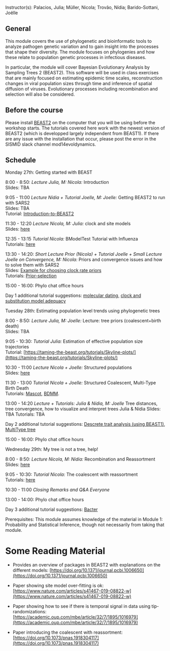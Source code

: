 


<p>  </p>

<p>  </p>

Instructor(s):
Palacios, Julia; Müller, Nicola; Trovão, Nídia; Barido-Sottani, Joëlle

## General

This module covers the use of phylogenetic and bioinformatic tools to analyze pathogen genetic variation and to gain insight into the processes that shape their diversity. The module focuses on phylogenies and how these relate to population genetic processes in infectious diseases.

In particular, the module will cover Bayesian Evolutionary Analysis by Sampling Trees 2 (BEAST2). This software will be used in class exercises that are mainly focused on estimating epidemic time scales, reconstruction changes in viral population sizes through time and inference of spatial diffusion of viruses. Evolutionary processes including recombination and selection will also be considered.

## Before the course

Please install [BEAST2](https://www.beast2.org/) on the computer that you will be using before the workshop starts.
The tutorials covered here work with the newest version of BEAST2 (which is developped largely independent from BEAST1).
If there are any issue with the installation that occur, please post the error in the SISMID slack channel mod14evoldynamics.

## Schedule

Monday 27th: Getting started with BEAST

8:00 - 8:50: *Lecture Julia, M: Nicola:* Introduction <br />
                Slides: TBA

9:05 - 11:00  *Lecture Nídia + Tutorial Joelle, M: Joelle:*  Getting BEAST2 to run with SARS2 <br />
                Slides: TBA <br />
                Tutorial: [Introduction-to-BEAST2](https://github.com/JuliaPalacios/SISMID_EvolutionaryDynamics/blob/master/Tutorials/Introduction-to-BEAST2.zip?raw=true)

11:30 - 12:20 *Lecture Nicola, M: Julia:* clock and site models <br />
                Slides: [here](https://github.com/JuliaPalacios/SISMID_EvolutionaryDynamics/blob/master/Lectures/2020-07-27_evol_nfm.pptx?raw=true)

12:35 - 13:15 *Tutorial Nicola:* BModelTest Tutorial with Influenza <br />
                Tutorials: [here](https://github.com/JuliaPalacios/SISMID_EvolutionaryDynamics/blob/master/Tutorials/2020-07-27_BModelTest.zip?raw=true)

13:30 - 14:20: *Short Lecture Prior (Nicola) + Tutorial Joelle + Small Lecture Joelle on Convergence, M: Nicola:* Priors and convergence issues and how to solve them with SARS2 <br />
                Slides: [Example for choosing clock rate priors](https://github.com/JuliaPalacios/SISMID_EvolutionaryDynamics/blob/master/Lectures/2020-07-27_troubleshooting.pptx?raw=true) <br />
                Tutorials: [Prior-selection](https://github.com/JuliaPalacios/SISMID_EvolutionaryDynamics/blob/master/Tutorials/Prior-selection.zip?raw=true)

15:00 - 16:00: Phylo chat office hours

Day 1 additional tutorial suggestions: [molecular dating](https://taming-the-beast.org/tutorials/Molecular-Dating-Tutorial/), [clock and substitution model adequacy](https://taming-the-beast.org/tutorials/adequacy_tutorial/)



Tuesday 28th: Estimating population level trends using phylogenetic trees

8:00 - 8:50: *Lecture Julia, M: Joelle:* Lecture: tree priors (coalescent+birth death) <br />
                Slides: TBA

9:05 - 10:30: *Tutorial Julia:* Estimation of effective population size trajectories <br />
                Tutorial: [https://taming-the-beast.org/tutorials/Skyline-plots/](https://taming-the-beast.org/tutorials/Skyline-plots/)

10:30 - 11:00 *Lecture Nicola + Joelle:* Structured populations <br />
                Slides: [here](https://github.com/JuliaPalacios/SISMID_EvolutionaryDynamics/blob/master/Lectures/2020-07-28_structured_nfm.pptx?raw=true)

11:30 - 13:00 *Tutorial Nicola + Joelle:* Structured Coalescent, Multi-Type Birth Death <br />
                Tutorials: [Mascot](https://github.com/JuliaPalacios/SISMID_EvolutionaryDynamics/blob/master/Tutorials/2020-07-28_Mascot.zip?raw=true), [BDMM](https://github.com/JuliaPalacios/SISMID_EvolutionaryDynamics/blob/master/Tutorials/Structured-birth-death-model.zip?raw=true).

13:00 - 14:20 *Lecture + Tutorials: Julia & Nídia, M: Joelle* Tree distances, tree convergence, how to visualize and interpret trees  Julia & Nídia
                Slides: TBA
                Tutorials: TBA
                
Day 2 additional tutorial suggestions: [Descrete trait analysis (using BEAST1)](http://beast.community/workshop_discrete_diffusion), [MultiType tree](https://taming-the-beast.org/tutorials/Structured-coalescent/)


15:00 - 16:00: Phylo chat office hours

Wednesday 29th: My tree is not a tree, help!

8:00 - 8:50: *Lecture Nicola, M: Nídia:* Recombination and Reassortment <br />
                Slides: [here](https://github.com/JuliaPalacios/SISMID_EvolutionaryDynamics/blob/master/Lectures/2020-07-29_network_nfm.pptx?raw=true)

9:05 - 10:30: *Tutorial Nicola:* The coalescent with reassortment <br />
                Tutorials: [here](https://github.com/JuliaPalacios/SISMID_EvolutionaryDynamics/blob/master/Tutorials/2020-07-29_Reassortment.zip?raw=true)

10:30 - 11:00 *Closing Remarks and Q&A Everyone*

13:00 - 14:00: Phylo chat office hours

Day 3 additional tutorial suggestions: [Bacter](https://taming-the-beast.org/tutorials/Bacter-Tutorial/)


Prerequisites: This module assumes knowledge of the material in Module 1: Probability and Statistical Inference, though not necessarily from taking that module.

# Some Reading Material

- Provides an overview of packages in BEAST2 with explanations on the different models: [https://doi.org/10.1371/journal.pcbi.1006650](https://doi.org/10.1371/journal.pcbi.1006650)

- Paper showing site model over-fitting is ok: [https://www.nature.com/articles/s41467-019-08822-w](https://www.nature.com/articles/s41467-019-08822-w)

- Paper showing how to see if there is temporal signal in data using tip-randomizations: [https://academic.oup.com/mbe/article/32/7/1895/1016979](https://academic.oup.com/mbe/article/32/7/1895/1016979)

- Paper introducing the coalescent with reassortment: [https://doi.org/10.1073/pnas.1918304117](https://doi.org/10.1073/pnas.1918304117)
